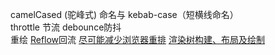 camelCased (驼峰式) 命名与 kebab-case（短横线命名）  
throttle 节流 debounce防抖  
重绘 [Reflow](https://developer.mozilla.org/en-US/docs/Glossary/Reflow)回流 [尽可能减少浏览器重排](https://developers.google.com/speed/docs/insights/browser-reflow) [渲染树构建、布局及绘制](https://developers.google.com/web/fundamentals/performance/critical-rendering-path/render-tree-construction?hl=zh-cn)  
